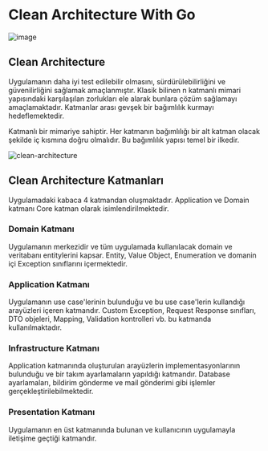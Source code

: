 # Clean Architecture With Go

![image](https://user-images.githubusercontent.com/16361055/191124583-9678efaf-b650-4d54-93ec-58770701e43b.png)

## Clean Architecture

Uygulamanın daha iyi test edilebilir olmasını, sürdürülebilirliğini ve güvenilirliğini sağlamak amaçlanmıştır. Klasik bilinen n katmanlı mimari yapısındaki karşılaşılan zorlukları ele alarak bunlara çözüm sağlamayı amaçlamaktadır. Katmanlar arası gevşek bir bağımlılık kurmayı hedeflemektedir.

Katmanlı bir mimariye sahiptir. Her katmanın bağımlılığı bir alt katman olacak şekilde iç kısmına doğru olmalıdır. Bu bağımlılık yapısı temel bir ilkedir.

![clean-architecture](https://user-images.githubusercontent.com/16361055/149662671-e2fdab14-7bc3-4585-a482-6b13ac289c5e.png)

## Clean Architecture Katmanları

Uygulamadaki kabaca 4 katmandan oluşmaktadır. Application ve Domain katmanı Core katman olarak isimlendirilmektedir.

### Domain Katmanı

Uygulamanın merkezidir ve tüm uygulamada kullanılacak domain ve veritabanı entitylerini kapsar. Entity, Value Object, Enumeration ve domanin içi Exception sınıflarını içermektedir.

### Application Katmanı

Uygulamanın use case'lerinin bulunduğu ve bu use case'lerin kullandığı arayüzleri içeren katmandır. Custom Exception, Request Response sınıfları, DTO objeleri, Mapping, Validation kontrolleri vb. bu katmanda kullanılmaktadır.

### Infrastructure Katmanı

Application katmanında oluşturulan arayüzlerin implementasyonlarının bulunduğu ve bir takım ayarlamaların yapıldığı katmandır. Database ayarlamaları, bildirim gönderme ve mail gönderimi gibi işlemler gerçekleştirilebilmektedir.

### Presentation Katmanı

Uygulamanın en üst katmanında bulunan ve kullanıcının uygulamayla iletişime geçtiği katmandır.

